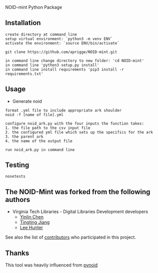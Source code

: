 NOID-mint Python Package

## Installation
```
create directory at command line
setup virtual environment: `python3 -m venv ENV`
activate the environment: `source ENV/bin/activate`

git clone https://github.com/aprigge/NOID-mint.git

in command line change directory to new folder: 'cd NOID-mint'
in command line 'python3 setup.py install'
in command line install requirements 'pip3 install -r requirements.txt'

```

## Usage
* Generate noid
```
format .yml file to include appropriate ark shoulder
noid -f [name of file].yml

configure noid_ark.py with the four inputs the function takes:
1. the file path to the csv input file
2. the configured yml file which sets up the specifics for the ark
3. the parent ark
4. the name of the output file

run noid_ark.py in command line
```

## Testing
```
nosetests
```

## The NOID-Mint was forked from the following authors
* Virginia Tech Libraries - Digital Libraries Development developers
	* [Yinlin Chen](https://github.com/yinlinchen)
	* [Tingting Jiang](https://github.com/tingtingjh)
	* [Lee Hunter](https://github.com/whunter)

See also the list of [contributors](https://github.com/VTUL/NOID-mint/graphs/contributors) who participated in this project.

## Thanks
This tool was heavily influenced from [pynoid](https://github.com/no-reply/pynoid)
